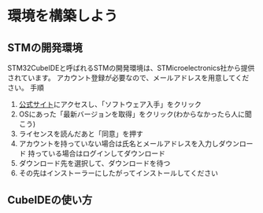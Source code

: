 # 環境を構築しよう
## STMの開発環境
STM32CubeIDEと呼ばれるSTMの開発環境は、STMicroelectronics社から提供されています。
アカウント登録が必要なので、メールアドレスを用意してください。
手順
1. [公式サイト](https://www.st.com/ja/development-tools/stm32cubeide.html)にアクセスし、「ソフトウェア入手」をクリック
2. OSにあった「最新バージョンを取得」をクリック(わからなかったら人に聞こう)
3. ライセンスを読んだあと「同意」を押す
4. アカウントを持っていない場合は氏名とメールアドレスを入力しダウンロード
   持っている場合はログインしてダウンロード
5. ダウンロード先を選択して、ダウンロードを待つ
6. その先はインストーラーにしたがってインストールしてください

## CubeIDEの使い方


